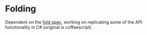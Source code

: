 # Folding

Dependent on the <a href ="https://github.com/edemaine/fold">fold spec</a>, working on replicating some of the API functionality in C# (original is coffeescript)
